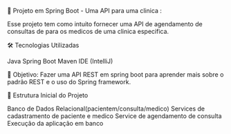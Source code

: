 🚀 Projeto em Spring Boot - Uma API para uma clinica :

Esse projeto tem como intuito fornecer uma API de agendamento de consultas de para os medicos de uma clinica especifica. 

🛠️ Tecnologias Utilizadas

Java
Spring Boot
Maven
IDE (IntelliJ)

🎯 Objetivo:
  Fazer uma API REST em spring boot para aprender mais sobre o padrão REST e o uso do Spring framework. 

📁 Estrutura Inicial do Projeto

Banco de Dados Relacional(pacientem/consulta/medico)
Services de cadastramento de paciente e medico 
Service de agendamento de consulta
Execução da aplicação em banco
